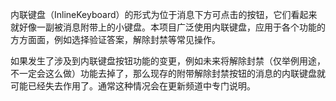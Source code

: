 内联键盘（InlineKeyboard）的形式为位于消息下方可点击的按钮，它们看起来就好像一副被消息附带上的小键盘。本项目广泛使用内联键盘，应用于各个功能的方方面面，例如选择验证答案，解除封禁等常见操作。

如果发生了涉及到内联键盘按钮功能的变更，例如未来将解除封禁（仅举例用途，不一定会这么做）功能去掉了，那么现存的附带解除封禁按钮的消息的内联键盘就可能已经失去作用了。通常这种情况会在更新频道中专门说明。
